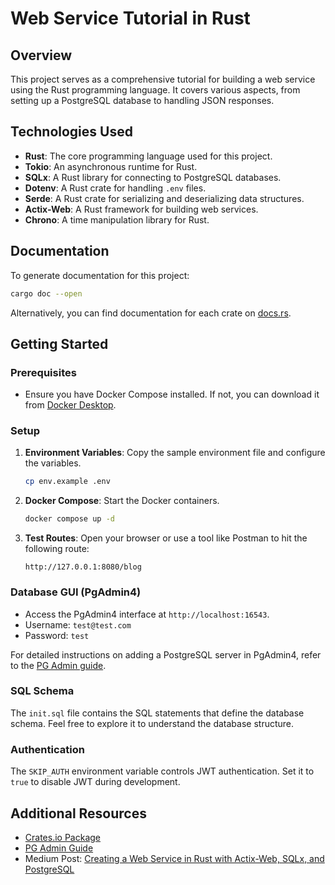 # Web Service Tutorial in Rust

## Overview

This project serves as a comprehensive tutorial for building a web service using the Rust programming language. It covers various aspects, from setting up a PostgreSQL database to handling JSON responses.

## Technologies Used

- **Rust**: The core programming language used for this project.
- **Tokio**: An asynchronous runtime for Rust.
- **SQLx**: A Rust library for connecting to PostgreSQL databases.
- **Dotenv**: A Rust crate for handling `.env` files.
- **Serde**: A Rust crate for serializing and deserializing data structures.
- **Actix-Web**: A Rust framework for building web services.
- **Chrono**: A time manipulation library for Rust.

## Documentation

To generate documentation for this project:

```bash
cargo doc --open
```

Alternatively, you can find documentation for each crate on [docs.rs](https://docs.rs/).

## Getting Started

### Prerequisites

- Ensure you have Docker Compose installed. If not, you can download it from [Docker Desktop](https://www.docker.com/products/docker-desktop).

### Setup

1. **Environment Variables**: Copy the sample environment file and configure the variables.

    ```bash
    cp env.example .env
    ```

2. **Docker Compose**: Start the Docker containers.

    ```bash
    docker compose up -d
    ```

3. **Test Routes**: Open your browser or use a tool like Postman to hit the following route:

    ```
    http://127.0.0.1:8080/blog
    ```

### Database GUI (PgAdmin4)

- Access the PgAdmin4 interface at `http://localhost:16543`.
- Username: `test@test.com`
- Password: `test`

For detailed instructions on adding a PostgreSQL server in PgAdmin4, refer to the [PG Admin guide](https://onexlab-io.medium.com/docker-compose-postgres-initdb-ba0021deef76).

### SQL Schema

The `init.sql` file contains the SQL statements that define the database schema. Feel free to explore it to understand the database structure.

### Authentication

The `SKIP_AUTH` environment variable controls JWT authentication. Set it to `true` to disable JWT during development.

## Additional Resources

- [Crates.io Package](https://crates.io/crates/webservice_tutorial)
- [PG Admin Guide](https://onexlab-io.medium.com/docker-compose-postgres-initdb-ba0021deef76)
- Medium Post: [Creating a Web Service in Rust with Actix-Web, SQLx, and PostgreSQL](https://hstreet.tech/creating-a-web-service-in-rust-with-actix-web-sqlx-and-postgresql-805c9d1aae35)
